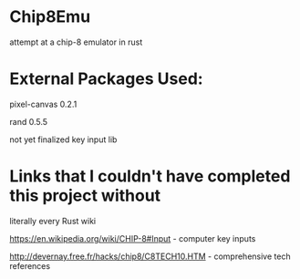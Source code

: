 # Chip8Emu
attempt at a chip-8 emulator in rust

# External Packages Used:
pixel-canvas 0.2.1

rand 0.5.5

not yet finalized key input lib

# Links that I couldn't have completed this project without
literally every Rust wiki

https://en.wikipedia.org/wiki/CHIP-8#Input - computer key inputs

http://devernay.free.fr/hacks/chip8/C8TECH10.HTM - comprehensive tech references